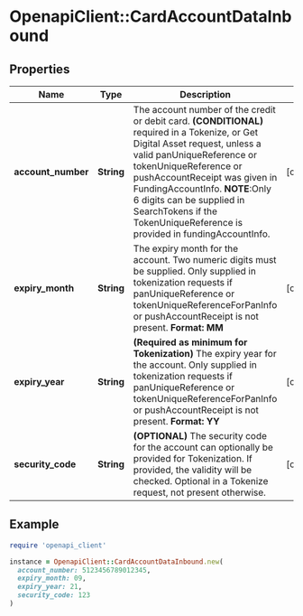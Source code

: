 # OpenapiClient::CardAccountDataInbound

## Properties

| Name | Type | Description | Notes |
| ---- | ---- | ----------- | ----- |
| **account_number** | **String** | The account number of the credit or debit card. **(CONDITIONAL)** required in a Tokenize, or Get Digital Asset request, unless a valid panUniqueReference or tokenUniqueReference or pushAccountReceipt was given in FundingAccountInfo. **NOTE**:Only 6 digits can be supplied in SearchTokens if the TokenUniqueReference is provided in fundingAccountInfo.  | [optional] |
| **expiry_month** | **String** | The expiry month for the account. Two numeric digits must be supplied. Only supplied in tokenization requests if panUniqueReference or tokenUniqueReferenceForPanInfo or pushAccountReceipt is not present. **Format: MM**  | [optional] |
| **expiry_year** | **String** | **(Required as minimum for Tokenization)** The expiry year for the account. Only supplied in tokenization requests if panUniqueReference or tokenUniqueReferenceForPanInfo or pushAccountReceipt is not present. **Format: YY**  | [optional] |
| **security_code** | **String** | **(OPTIONAL)** The security code for the account can optionally be provided for Tokenization. If provided, the validity will be checked. Optional in a Tokenize request, not present otherwise.  | [optional] |

## Example

```ruby
require 'openapi_client'

instance = OpenapiClient::CardAccountDataInbound.new(
  account_number: 5123456789012345,
  expiry_month: 09,
  expiry_year: 21,
  security_code: 123
)
```

